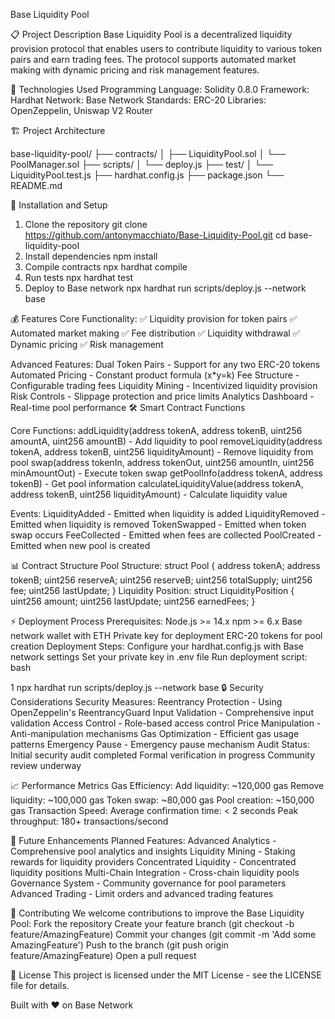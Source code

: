 Base Liquidity Pool

📋 Project Description
Base Liquidity Pool is a decentralized liquidity provision protocol that enables users to contribute liquidity to various token pairs and earn trading fees. The protocol supports automated market making with dynamic pricing and risk management features.

🔧 Technologies Used
Programming Language: Solidity 0.8.0
Framework: Hardhat
Network: Base Network
Standards: ERC-20
Libraries: OpenZeppelin, Uniswap V2 Router

🏗️ Project Architecture

base-liquidity-pool/
├── contracts/
│   ├── LiquidityPool.sol
│   └── PoolManager.sol
├── scripts/
│   └── deploy.js
├── test/
│   └── LiquidityPool.test.js
├── hardhat.config.js
├── package.json
└── README.md

🚀 Installation and Setup
1. Clone the repository
git clone https://github.com/antonymacchiato/Base-Liquidity-Pool.git
cd base-liquidity-pool
2. Install dependencies
npm install
3. Compile contracts
npx hardhat compile
4. Run tests
npx hardhat test
5. Deploy to Base network
npx hardhat run scripts/deploy.js --network base


💰 Features
Core Functionality:
✅ Liquidity provision for token pairs
✅ Automated market making
✅ Fee distribution
✅ Liquidity withdrawal
✅ Dynamic pricing
✅ Risk management

Advanced Features:
Dual Token Pairs - Support for any two ERC-20 tokens
Automated Pricing - Constant product formula (x*y=k)
Fee Structure - Configurable trading fees
Liquidity Mining - Incentivized liquidity provision
Risk Controls - Slippage protection and price limits
Analytics Dashboard - Real-time pool performance
🛠️ Smart Contract Functions

Core Functions:
addLiquidity(address tokenA, address tokenB, uint256 amountA, uint256 amountB) - Add liquidity to pool
removeLiquidity(address tokenA, address tokenB, uint256 liquidityAmount) - Remove liquidity from pool
swap(address tokenIn, address tokenOut, uint256 amountIn, uint256 minAmountOut) - Execute token swap
getPoolInfo(address tokenA, address tokenB) - Get pool information
calculateLiquidityValue(address tokenA, address tokenB, uint256 liquidityAmount) - Calculate liquidity value

Events:
LiquidityAdded - Emitted when liquidity is added
LiquidityRemoved - Emitted when liquidity is removed
TokenSwapped - Emitted when token swap occurs
FeeCollected - Emitted when fees are collected
PoolCreated - Emitted when new pool is created


📊 Contract Structure
Pool Structure:
struct Pool {
    address tokenA;
    address tokenB;
    uint256 reserveA;
    uint256 reserveB;
    uint256 totalSupply;
    uint256 fee;
    uint256 lastUpdate;
}
Liquidity Position:
struct LiquidityPosition {
    uint256 amount;
    uint256 lastUpdate;
    uint256 earnedFees;
}


⚡ Deployment Process
Prerequisites:
Node.js >= 14.x
npm >= 6.x
Base network wallet with ETH
Private key for deployment
ERC-20 tokens for pool creation
Deployment Steps:
Configure your hardhat.config.js with Base network settings
Set your private key in .env file
Run deployment script:
bash


1
npx hardhat run scripts/deploy.js --network base
🔒 Security Considerations
Security Measures:
Reentrancy Protection - Using OpenZeppelin's ReentrancyGuard
Input Validation - Comprehensive input validation
Access Control - Role-based access control
Price Manipulation - Anti-manipulation mechanisms
Gas Optimization - Efficient gas usage patterns
Emergency Pause - Emergency pause mechanism
Audit Status:
Initial security audit completed
Formal verification in progress
Community review underway


📈 Performance Metrics
Gas Efficiency:
Add liquidity: ~120,000 gas
Remove liquidity: ~100,000 gas
Token swap: ~80,000 gas
Pool creation: ~150,000 gas
Transaction Speed:
Average confirmation time: < 2 seconds
Peak throughput: 180+ transactions/second


🔄 Future Enhancements
Planned Features:
Advanced Analytics - Comprehensive pool analytics and insights
Liquidity Mining - Staking rewards for liquidity providers
Concentrated Liquidity - Concentrated liquidity positions
Multi-Chain Integration - Cross-chain liquidity pools
Governance System - Community governance for pool parameters
Advanced Trading - Limit orders and advanced trading features


🤝 Contributing
We welcome contributions to improve the Base Liquidity Pool:
Fork the repository
Create your feature branch (git checkout -b feature/AmazingFeature)
Commit your changes (git commit -m 'Add some AmazingFeature')
Push to the branch (git push origin feature/AmazingFeature)
Open a pull request

📄 License
This project is licensed under the MIT License - see the LICENSE file for details.

Built with ❤️ on Base Network
